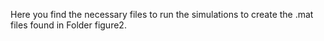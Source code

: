 Here you find the necessary files to run the simulations to create the .mat files found in Folder figure2. 
